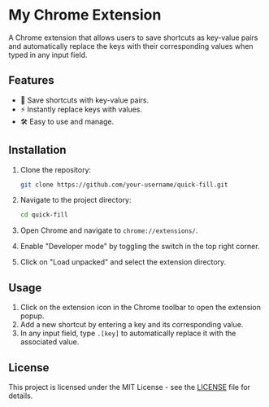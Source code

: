 # My Chrome Extension

A Chrome extension that allows users to save shortcuts as key-value pairs and automatically replace the keys with their corresponding values when typed in any input field.

## Features

- 🔑 Save shortcuts with key-value pairs.
- ⚡ Instantly replace keys with values.
- 🛠 Easy to use and manage.

## Installation

1. Clone the repository:

   ```bash
   git clone https://github.com/your-username/quick-fill.git
   ```

2. Navigate to the project directory:

   ```bash
   cd quick-fill
   ```

3. Open Chrome and navigate to `chrome://extensions/`.

4. Enable "Developer mode" by toggling the switch in the top right corner.

5. Click on "Load unpacked" and select the extension directory.

## Usage

1. Click on the extension icon in the Chrome toolbar to open the extension popup.
2. Add a new shortcut by entering a key and its corresponding value.
3. In any input field, type `.[key]` to automatically replace it with the associated value.

## License

This project is licensed under the MIT License - see the [LICENSE](LICENSE) file for details.
